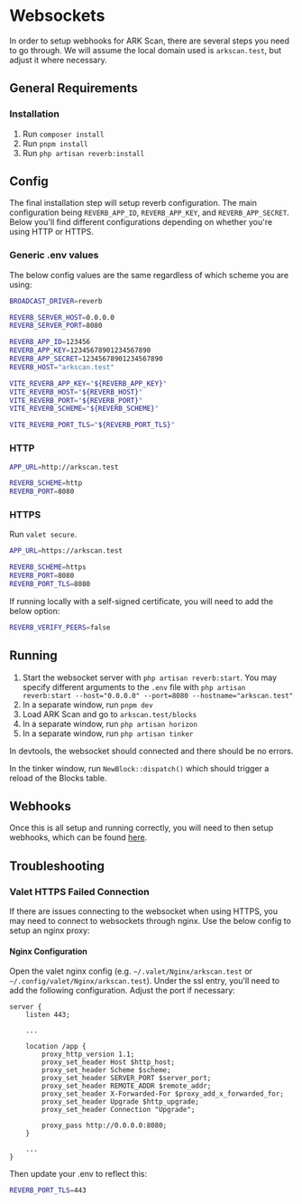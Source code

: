 # Websockets

In order to setup webhooks for ARK Scan, there are several steps you need to go through. We will assume the local domain used is `arkscan.test`, but adjust it where necessary.

## General Requirements

### Installation

1. Run `composer install`
2. Run `pnpm install`
3. Run `php artisan reverb:install`

## Config

The final installation step will setup reverb configuration. The main configuration being `REVERB_APP_ID`, `REVERB_APP_KEY`, and `REVERB_APP_SECRET`. Below you'll find different configurations depending on whether you're using HTTP or HTTPS.

### Generic .env values

The below config values are the same regardless of which scheme you are using:

```bash
BROADCAST_DRIVER=reverb

REVERB_SERVER_HOST=0.0.0.0
REVERB_SERVER_PORT=8080

REVERB_APP_ID=123456
REVERB_APP_KEY=12345678901234567890
REVERB_APP_SECRET=12345678901234567890
REVERB_HOST="arkscan.test"

VITE_REVERB_APP_KEY="${REVERB_APP_KEY}"
VITE_REVERB_HOST="${REVERB_HOST}"
VITE_REVERB_PORT="${REVERB_PORT}"
VITE_REVERB_SCHEME="${REVERB_SCHEME}"

VITE_REVERB_PORT_TLS="${REVERB_PORT_TLS}"
```

### HTTP

```bash
APP_URL=http://arkscan.test

REVERB_SCHEME=http
REVERB_PORT=8080
```

### HTTPS

Run `valet secure`.

```bash
APP_URL=https://arkscan.test

REVERB_SCHEME=https
REVERB_PORT=8080
REVERB_PORT_TLS=8080
```

If running locally with a self-signed certificate, you will need to add the below option:

```bash
REVERB_VERIFY_PEERS=false
```

## Running

1. Start the websocket server with `php artisan reverb:start`. You may specify different arguments to the `.env` file with `php artisan reverb:start --host="0.0.0.0" --port=8080 --hostname="arkscan.test"`
2. In a separate window, run `pnpm dev`
3. Load ARK Scan and go to `arkscan.test/blocks`
4. In a separate window, run `php artisan horizon`
5. In a separate window, run `php artisan tinker`

In devtools, the websocket should connected and there should be no errors.

In the tinker window, run `NewBlock::dispatch()` which should trigger a reload of the Blocks table.

## Webhooks

Once this is all setup and running correctly, you will need to then setup webhooks, which can be found [here](./WEBHOOKS.md).

## Troubleshooting

### Valet HTTPS Failed Connection

If there are issues connecting to the websocket when using HTTPS, you may need to connect to websockets through nginx. Use the below config to setup an nginx proxy:

#### Nginx Configuration

Open the valet nginx config (e.g. `~/.valet/Nginx/arkscan.test` or `~/.config/valet/Nginx/arkscan.test`). Under the ssl entry, you'll need to add the following configuration. Adjust the port if necessary:

```nginx
server {
    listen 443;

    ...

    location /app {
        proxy_http_version 1.1;
        proxy_set_header Host $http_host;
        proxy_set_header Scheme $scheme;
        proxy_set_header SERVER_PORT $server_port;
        proxy_set_header REMOTE_ADDR $remote_addr;
        proxy_set_header X-Forwarded-For $proxy_add_x_forwarded_for;
        proxy_set_header Upgrade $http_upgrade;
        proxy_set_header Connection "Upgrade";

        proxy_pass http://0.0.0.0:8080;
    }

    ...
}
```

Then update your .env to reflect this:

```bash
REVERB_PORT_TLS=443
```

